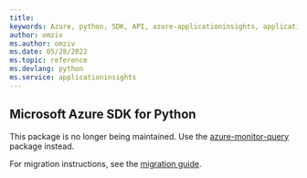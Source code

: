 ```yaml
---
title: 
keywords: Azure, python, SDK, API, azure-applicationinsights, applicationinsights
author: omziv
ms.author: omziv
ms.date: 05/28/2022
ms.topic: reference
ms.devlang: python
ms.service: applicationinsights
---
```

## Microsoft Azure SDK for Python

This package is no longer being maintained. Use the [azure-monitor-query](https://pypi.org/project/azure-monitor-query/) package instead.

For migration instructions, see the [migration guide](https://aka.ms/azsdk/python/migrate/ai-to-monitor-query).
